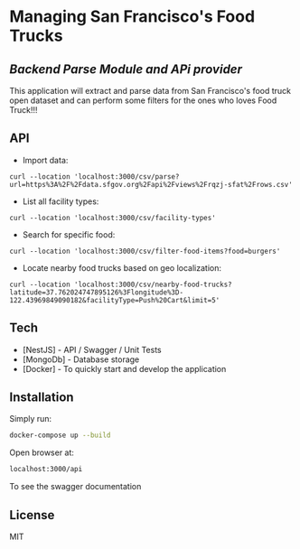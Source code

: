 # Managing San Francisco's Food Trucks
## _Backend Parse Module and APi provider_

This application will extract and parse data from San Francisco's food truck open dataset and can perform some filters for the ones who loves Food Truck!!!

## API

- Import data:
```
curl --location 'localhost:3000/csv/parse?url=https%3A%2F%2Fdata.sfgov.org%2Fapi%2Fviews%2Frqzj-sfat%2Frows.csv'
```
- List all facility types:
```
curl --location 'localhost:3000/csv/facility-types'
```
- Search for specific food:
```
curl --location 'localhost:3000/csv/filter-food-items?food=burgers'
```
- Locate nearby food trucks based on geo localization:
```
curl --location 'localhost:3000/csv/nearby-food-trucks?latitude=37.762024747895126%3Flongitude%3D-122.43969849090182&facilityType=Push%20Cart&limit=5'
```

## Tech

- [NestJS] - API / Swagger / Unit Tests
- [MongoDb] - Database storage
- [Docker] - To quickly start and develop the application

## Installation

Simply run:

```sh
docker-compose up --build 
```

Open browser at:
```sh
localhost:3000/api
```

To see the swagger documentation

## License

MIT

